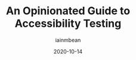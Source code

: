 ---
author: iainmbean
date: 2020-10-14
permalink: false
tags:
  - guides
  - accessibility
  - testing
target_url: https://iainbean.com/posts/2020/an-opinionated-guide-to-accessibility-testing/
title: An Opinionated Guide to Accessibility Testing
---
